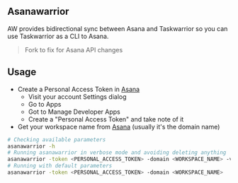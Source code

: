Asanawarrior
------------

AW provides bidirectional sync between Asana and Taskwarrior so you can use Taskwarrior as a CLI to Asana. 

> Fork to fix for Asana API changes

## Usage

* Create a Personal Access Token in [Asana](https://asana.com/developers/documentation/getting-started/auth)
  * Visit your account Settings dialog
  * Go to Apps
  * Got to Manage Developer Apps
  * Create a "Personal Access Token" and take note of it
* Get your workspace name from [Asana](https://app.asana.com/) (usually it's the domain name)

``` sh
# Checking available parameters
asanawarrior -h
# Running asanawarrior in verbose mode and avoiding deleting anything
asanawarrior -token <PERSONAL_ACCESS_TOKEN> -domain <WORKSPACE_NAME> -verbose -deletes 0
# Running with default parameters
asanawarrior -token <PERSONAL_ACCESS_TOKEN> -domain <WORKSPACE_NAME>
```

